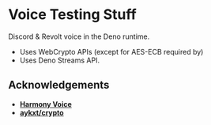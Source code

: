 # Voice Testing Stuff

Discord & Revolt voice in the Deno runtime.

- Uses WebCrypto APIs (except for AES-ECB required by)
- Uses Deno Streams API.

## Acknowledgements

- [**Harmony Voice**](https://github.com/harmonyland/harmony_voice)
- [**aykxt/crypto**](https://github.com/aykxt/crypto)
